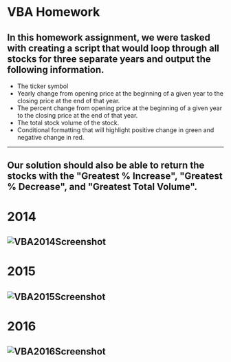 # VBA Homework
##  In this homework assignment, we were tasked with creating a script that would loop through all stocks for three separate years and output the following information.
- The ticker symbol
- Yearly change from opening price at the beginning of a given year to the closing price at the end of that year.
- The percent change from opening price at the beginning of a given year to the closing price at the end of that year.
- The total stock volume of the stock.
- Conditional formatting that will highlight positive change in green and negative change in red.
---
##  Our solution should also be able to return the stocks with the "Greatest % Increase", "Greatest % Decrease", and "Greatest Total Volume".
# 2014
![VBA2014Screenshot](https://user-images.githubusercontent.com/53315287/123558319-9ff06c80-d763-11eb-86d2-6aa2083919e9.png)
---
# 2015
![VBA2015Screenshot](https://user-images.githubusercontent.com/53315287/123558348-b72f5a00-d763-11eb-9b7b-4f5cf2cd6a1c.png)
---
# 2016
![VBA2016Screenshot](https://user-images.githubusercontent.com/53315287/123558351-ba2a4a80-d763-11eb-871a-b54590b633eb.png)
---

